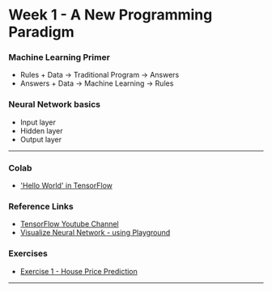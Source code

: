 # Week 1 - A New Programming Paradigm

### Machine Learning Primer
- Rules + Data -> Traditional Program -> Answers
- Answers + Data -> Machine Learning -> Rules

### Neural Network basics
- Input layer
- Hidden layer
- Output layer

---

### Colab
- ['Hello World' in TensorFlow](https://colab.sandbox.google.com/github/lmoroney/dlaicourse/blob/master/Course%201%20-%20Part%202%20-%20Lesson%202%20-%20Notebook.ipynb)

### Reference Links
- [TensorFlow Youtube Channel](https://www.youtube.com/tensorflow)
- [Visualize Neural Network - using Playground](http://playground.tensorflow.org/)

### Exercises
- [Exercise 1 - House Price Prediction](Exercise_1_House_Prices_Solution.ipynb)

---